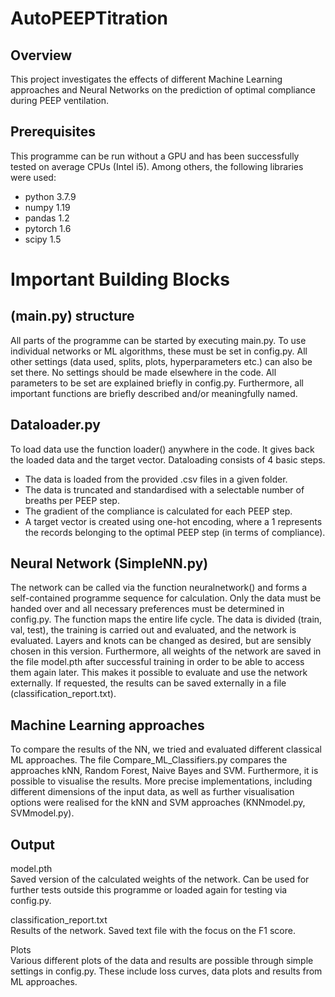 # AutoPEEPTitration

## Overview

This project investigates the effects of different Machine Learning approaches and Neural Networks on the prediction of optimal 
compliance during PEEP ventilation.

## Prerequisites

This programme can be run without a GPU and has been successfully tested on average CPUs (Intel i5). 
Among others, the following libraries were used:

- python 3.7.9
- numpy 1.19
- pandas 1.2
- pytorch 1.6
- scipy 1.5

# Important Building Blocks

## (main.py) structure

All parts of the programme can be started by executing main.py. To use individual networks or ML algorithms, these must 
be set in config.py. All other settings (data used, splits, plots, hyperparameters etc.) can also be set there. No settings 
should be made elsewhere in the code. All parameters to be set are explained briefly in config.py. Furthermore, all 
important functions are briefly described and/or meaningfully named.

## Dataloader.py

To load data use the function loader() anywhere in the code. It gives back the loaded data and the target vector. 
Dataloading consists of 4 basic steps.

- The data is loaded from the provided .csv files in a given folder.
- The data is truncated and standardised with a selectable number of breaths per PEEP step.
- The gradient of the compliance is calculated for each PEEP step.
- A target vector is created using one-hot encoding, where a 1 represents the records belonging to the optimal PEEP step 
(in terms of compliance).

## Neural Network (SimpleNN.py)

The network can be called via the function neuralnetwork() and forms a self-contained programme sequence for calculation. 
Only the data must be handed over and all necessary preferences must be determined in config.py. The function maps the 
entire life cycle. The data is divided (train, val, test), the training is carried out and evaluated, and the network is evaluated.
Layers and knots can be changed as desired, but are sensibly chosen in this version. Furthermore, all weights of the 
network are saved in the file model.pth after successful training in order to be able to access them again later. 
This makes it possible to evaluate and use the network externally. If requested, the results can be saved externally in 
a file (classification_report.txt).

## Machine Learning approaches

To compare the results of the NN, we tried and evaluated different classical ML approaches. The file Compare_ML_Classifiers.py 
compares the approaches kNN, Random Forest, Naive Bayes and SVM. Furthermore, it is possible to visualise the results. 
More precise implementations, including different dimensions of the input data, as well as further visualisation options 
were realised for the kNN and SVM approaches (KNNmodel.py, SVMmodel.py).

## Output

model.pth  
Saved version of the calculated weights of the network. Can be used for further tests outside this programme or loaded 
again for testing via config.py.

classification_report.txt  
Results of the network. Saved text file with the focus on the F1 score.

Plots  
Various different plots of the data and results are possible through simple settings in config.py. These include loss 
curves, data plots and results from ML approaches.